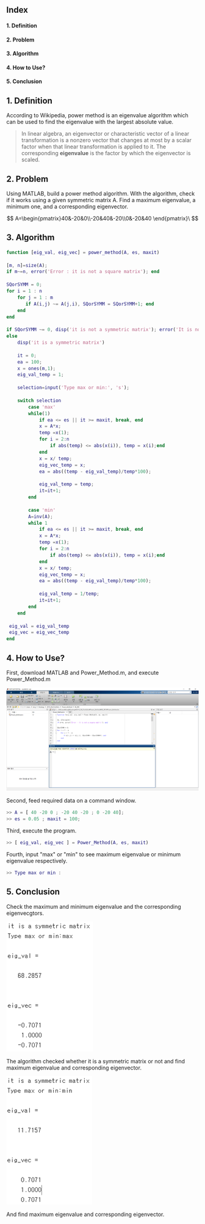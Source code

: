 ## Index

#### 1. Definition

#### 2. Problem

#### 3. Algorithm

#### 4. How to Use?

#### 5. Conclusion

#### 

## 1. Definition

According to Wikipedia, power method is an eigenvalue algorithm which can be used to find the eigenvalue with the largest absolute value.

> In linear algebra, an eigenvector or characteristic vector of a linear transformation is a nonzero vector that changes at most by a scalar factor when that linear transformation is applied to it. The corresponding **eigenvalue** is the factor by which the eigenvector is scaled.



## 2. Problem

Using MATLAB, build a power method algorithm. With the algorithm, check if it works using a given symmetric matrix A. Find a maximum eigenvalue, a minimum one, and a corresponding eigenvector.


$$
A=\begin{pmatrix}40&-20&0\\-20&40&-20\\0&-20&40 \end{pmatrix}\
$$


## 3. Algorithm

```matlab
function [eig_val, eig_vec] = power_method(A, es, maxit)

[m, n]=size(A);
if m~=n, error('Error : it is not a square matrix'); end

SQorSYMM = 0;
for i = 1 : n
    for j = 1 : m
       if A(i,j) ~= A(j,i), SQorSYMM = SQorSYMM+1; end
    end   
end

if SQorSYMM ~= 0, disp('it is not a symmetric matrix'); error('It is not a symmetric matrix')
else
    disp('it is a symmetric matrix')
    
    it = 0;
    ea = 100;
    x = ones(m,1);
    eig_val_temp = 1;

    selection=input('Type max or min:', 's');

    switch selection
        case 'max'
        while(1)
            if ea <= es || it >= maxit, break, end
            x = A*x;
            temp =x(1);
            for i = 2:n
                if abs(temp) <= abs(x(i)), temp = x(i);end
            end 
            x = x/ temp;
            eig_vec_temp = x;
            ea = abs((temp - eig_val_temp)/temp*100);
            
            eig_val_temp = temp;
            it=it+1;
        end        

        case 'min'
        A=inv(A);
        while 1
            if ea <= es || it >= maxit, break, end
            x = A*x;
            temp =x(1);
            for i = 2:n
                if abs(temp) <= abs(x(i)), temp = x(i);end
            end 
            x = x/ temp;
            eig_vec_temp = x;
            ea = abs((temp - eig_val_temp)/temp*100);
            
            eig_val_temp = 1/temp;
            it=it+1;
        end
    end
    
 eig_val = eig_val_temp
 eig_vec = eig_vec_temp
end
```



## 4. How to Use?

First, download MATLAB and Power_Method.m, and execute Power_Method.m

![01Start](01_Figs/01Start.png)



Second, feed required data on a command window.

```matlab
>> A = [ 40 -20 0 ; -20 40 -20 ; 0 -20 40];
>> es = 0.05 ; maxit = 100;
```



Third, execute the program.

```matlab
>> [ eig_val, eig_vec ] = Power_Method(A, es, maxit)
```



Fourth, input "max" or "min" to see maximum eigenvalue or minimum eigenvalue respectively.

```matlab
>> Type max or min : 
```



## 5. Conclusion

Check the maximum and minimum eigenvalue and the corresponding eigenvecgtors.



![02Conclusion1](01_Figs/02Conclusion1.PNG)



The algorithm checked whether it is a symmetric matrix or not and find maximum eigenvalue and corresponding eigenvector.



![02Conclusion2](01_Figs/02Conclusion2.PNG)



And find maximum eigenvalue and corresponding eigenvector.